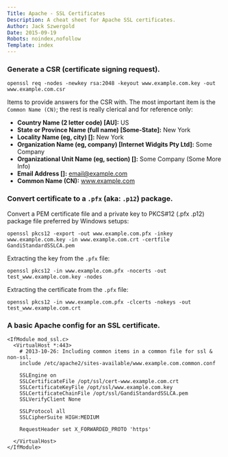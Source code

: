 ```yaml
---
Title: Apache - SSL Certificates
Description: A cheat sheet for Apache SSL certificates.
Author: Jack Szwergold
Date: 2015-09-19
Robots: noindex,nofollow
Template: index
---
```


### Generate a CSR (certificate signing request).

    openssl req -nodes -newkey rsa:2048 -keyout www.example.com.key -out www.example.com.csr

Items to provide answers for the CSR with. The most important item is the `Common Name (CN)`; the rest is really clerical and for reference only:

- **Country Name (2 letter code) [AU]:** US
- **State or Province Name (full name) [Some-State]:** New York
- **Locality Name (eg, city) []:** New York
- **Organization Name (eg, company) [Internet Widgits Pty Ltd]:** Some Company
- **Organizational Unit Name (eg, section) []:** Some Company (Some More Info)
- **Email Address []:** email@example.com
- **Common Name (CN):** www.example.com

### Convert certificate to a `.pfx` (aka: `.p12`) package.

Convert a PEM certificate file and a private key to PKCS#12 (.pfx .p12) package file preferred by Windows setups:

    openssl pkcs12 -export -out www.example.com.pfx -inkey www.example.com.key -in www.example.com.crt -certfile GandiStandardSSLCA.pem

Extracting the key from the `.pfx` file:

    openssl pkcs12 -in www.example.com.pfx -nocerts -out test_www.example.com.key -nodes

Extracting the certificate from the `.pfx` file:

    openssl pkcs12 -in www.example.com.pfx -clcerts -nokeys -out test_www.example.com.crt

### A basic Apache config for an SSL certificate.

    <IfModule mod_ssl.c>
      <VirtualHost *:443>
        # 2013-10-26: Including common items in a common file for ssl & non-ssl.
        include /etc/apache2/sites-available/www.example.com.common.conf

        SSLEngine on
        SSLCertificateFile /opt/ssl/cert-www.example.com.crt
        SSLCertificateKeyFile /opt/ssl/www.example.com.key
        SSLCertificateChainFile /opt/ssl/GandiStandardSSLCA.pem
        SSLVerifyClient None

        SSLProtocol all
        SSLCipherSuite HIGH:MEDIUM

        RequestHeader set X_FORWARDED_PROTO 'https'

      </VirtualHost>
    </IfModule>
